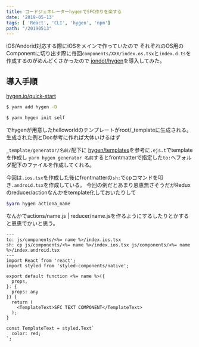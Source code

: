 ```yaml
---
title: コードジェネレーターhygenでSFC作りを楽する
date: '2019-05-13'
tags: [ 'React', 'CLI', 'hygen', 'npm']
path: "/20190513"
---
```


iOS/Andorid対応する際にiOSをメインで作っていたので
それぞれのOS用のComponentに切り出す際に毎回`components/XXX/index.os.tsx`と`index.d.ts`を作成するのがめんどくさかったので
[jondot/hygen](https://github.com/jondot/hygen)を導入してみた。

## 導入手順

[hygen.io/quick-start](http://www.hygen.io/quick-start)

```bash
$ yarn add hygen -D
```

```bash
$ yarn hygen init self
```

でhygenが用意したhelloworldのテンプレートがroot/_templateに生成される。
生成された例とDoc参考に作れば大体いけるはず


`_template/generator/名前/`配下に
[hygen/templates](http://www.hygen.io/templates)を参考に`.ejs.t`でtemplateを作成し
`yarn hygen generator 名前`するとfrontmatterで指定した`to:`へフォルダ配下のファイルを作成してくれる。

今回は`.ios.tsx`を作成した後にfrontmatterの`sh:`でcpコマンドを叩き`.android.tsx`を作成している。
今回の例だとあまり恩恵無さそうだがReduxのreducer/actionなんかをtemplate化しておいたりして

```bash
$yarn hygen actiona_name
```
なんかでactions/name.js | reducer/name.jsを作るようにするしたりとかすると恩恵でかいと思う。


```
---
to: js/components/<%= name %>/index.ios.tsx
sh: cp js/components/<%= name %>/index.ios.tsx js/components/<%= name %>/index.android.tsx
---
import React from 'react';
import styled from 'styled-components/native';

export default function <%= name %>({
  props,
}: {
  props: any
}) {
  return (
    <TemplateText>SFC TEXT COMPONENT</TemplateText>
  );
}

const TemplateText = styled.Text`
  color: red;
`;
```
